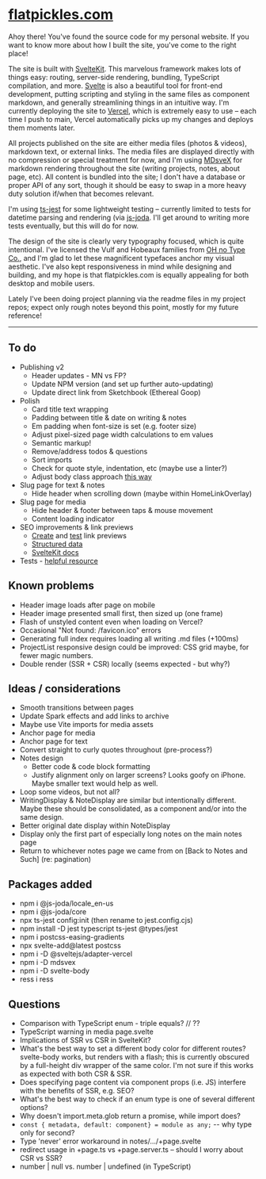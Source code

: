 # [flatpickles.com](https://flatpickles.com)

Ahoy there! You've found the source code for my personal website. If you want to know more about how I built the site, you've come to the right place!

The site is built with [SvelteKit](https://kit.svelte.dev/). This marvelous framework makes lots of things easy: routing, server-side rendering, bundling, TypeScript compilation, and more. [Svelte](https://svelte.dev/) is also a beautiful tool for front-end development, putting scripting and styling in the same files as component markdown, and generally streamlining things in an intuitive way. I'm currently deploying the site to [Vercel](https://vercel.com/), which is extremely easy to use – each time I push to main, Vercel automatically picks up my changes and deploys them moments later.

All projects published on the site are either media files (photos & videos), markdown text, or external links. The media files are displayed directly with no compression or special treatment for now, and I'm using [MDsveX](https://mdsvex.com/) for markdown rendering throughout the site (writing projects, notes, about page, etc). All content is bundled into the site; I don't have a database or proper API of any sort, though it should be easy to swap in a more heavy duty solution if/when that becomes relevant.

I'm using [ts-jest](https://huafu.github.io/ts-jest/) for some lightweight testing – currently limited to tests for datetime parsing and rendering (via [js-joda](https://js-joda.github.io/js-joda/). I'll get around to writing more tests eventually, but this will do for now.

The design of the site is clearly very typography focused, which is quite intentional. I've licensed the Vulf and Hobeaux families from [OH no Type Co.](https://ohnotype.co/), and I'm glad to let these magnificent typefaces anchor my visual aesthetic. I've also kept responsiveness in mind while designing and building, and my hope is that flatpickles.com is equally appealing for both desktop and mobile users. 

Lately I've been doing project planning via the readme files in my project repos; expect only rough notes beyond this point, mostly for my future reference!

-------

## To do
* Publishing v2
    * Header updates - MN vs FP?
    * Update NPM version (and set up further auto-updating)
    * Update direct link from Sketchbook (Ethereal Goop)
* Polish
    * Card title text wrapping
    * Padding between title & date on writing & notes
    * Em padding when font-size is set (e.g. footer size)
    * Adjust pixel-sized page width calculations to em values
    * Semantic markup!
    * Remove/address todos & questions
    * Sort imports
    * Check for quote style, indentation, etc (maybe use a linter?)
    * Adjust body class approach [this way](https://github.com/sveltejs/svelte/issues/3105#issuecomment-1373889014)
* Slug page for text & notes
    * Hide header when scrolling down (maybe within HomeLinkOverlay)
* Slug page for media
    * Hide header & footer between taps & mouse movement
    * Content loading indicator
* SEO improvements & link previews
    * [Create](https://dev.to/domagojvidovic/how-to-create-beautiful-link-previews-for-every-platform-1nka) and [test](https://socialsharepreview.com/) link previews
    * [Structured data](https://developers.google.com/search/docs/appearance/structured-data/intro-structured-data#structured-data)
    * [SvelteKit docs](https://kit.svelte.dev/docs/seo)
* Tests - [helpful resource](https://el3um4s.medium.com/how-to-test-sveltekit-app-with-jest-848afa8edbc7)

## Known problems
* Header image loads after page on mobile
* Header image presented small first, then sized up (one frame)
* Flash of unstyled content even when loading on Vercel?
* Occasional "Not found: /favicon.ico" errors
* Generating full index requires loading all writing .md files (+100ms)
* ProjectList responsive design could be improved: CSS grid maybe, for fewer magic numbers.
* Double render (SSR + CSR) locally (seems expected - but why?)

## Ideas / considerations
* Smooth transitions between pages
* Update Spark effects and add links to archive
* Maybe use Vite imports for media assets
* Anchor page for media
* Anchor page for text
* Convert straight to curly quotes throughout (pre-process?)
* Notes design
    * Better code & code block formatting
    * Justify alignment only on larger screens? Looks goofy on iPhone. Maybe smaller text would help as well.
* Loop some videos, but not all?
* WritingDisplay & NoteDisplay are similar but intentionally different. Maybe these should be consolidated, as a component and/or into the same design.
* Better original date display within NoteDisplay
* Display only the first part of especially long notes on the main notes page
* Return to whichever notes page we came from on [Back to Notes and Such] (re: pagination)

## Packages added
* npm i @js-joda/locale_en-us
* npm i @js-joda/core
* npx ts-jest config:init (then rename to jest.config.cjs)
* npm install -D jest typescript ts-jest @types/jest
* npm i postcss-easing-gradients
* npx svelte-add@latest postcss
* npm i -D @sveltejs/adapter-vercel
* npm i -D mdsvex
* npm i -D svelte-body 
* ress i ress

## Questions
* Comparison with TypeScript enum - triple equals? // ??
* TypeScript warning in media page.svelte
* Implications of SSR vs CSR in SvelteKit?
* What's the best way to set a different body color for different routes? svelte-body works, but renders with a flash; this is currently obscured by a full-height div wrapper of the same color. I'm not sure if this works as expected with both CSR & SSR.
* Does specifying page content via component props (i.e. JS) interfere with the benefits of SSR, e.g. SEO?
* What's the best way to check if an enum type is one of several different options?
* Why doesn't import.meta.glob return a promise, while import does?
* `const { metadata, default: component} = module as any;` -- why type only for second?
* Type 'never' error workaround in notes/.../+page.svelte
* redirect usage in +page.ts vs +page.server.ts – should I worry about CSR vs SSR?
* number | null vs. number | undefined (in TypeScript)